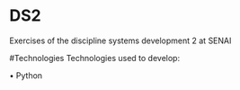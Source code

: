 # DS2
Exercises of the discipline systems development 2 at SENAI

#Technologies
Technologies used to develop:

• Python
